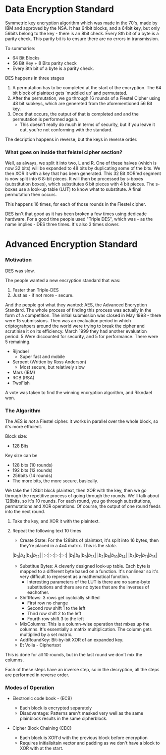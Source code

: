 # Data Encryption Standard
Symmetric key encryption algorithm which was made in the 70's, made by IBM and approved by the NSA. It has 64bit blocks, and a 64bit key, but only 56bits belong to the key - there is an 8bit check. Every 8th bit of a byte is a parity check. This parity bit is to ensure there are no errors in transmission.

To summarise:

- 64 Bit Blocks
- 56 Bit Key + 8 Bits parity check
- Every 8th bit of a byte is a parity check.


DES happens in three stages

1. A permutation has to be completed at the start of the encryption. The 64 bit block of plaintext gets 'muddled up' and permutated.
2. After the permutation, we go through 16 rounds of a Fiestel Cipher using 48 bit subkeys, which are genereted from the aforementioned 56 Bit key.
3. Once that occurs, the output of that is completed and and the permutation is performed again.
	- This doesn't really do much in terms of security, but if you leave it out, you're not conforming with the standard.

The decription happens in reverse, but the keys in reverse order.

### What goes on inside that feistel cipher section?
Well, as always, we split it into two, L and R. One of these halves (which is now 32 bits) will be expanded to 48 bits by duplicating some of the bits.
We then XOR it with a key that has been generated.
This 32 Bit XOR'ed segment is now split into 6 8-bit pieces.
It will then be processed by s-boxes (substitution boxes), which substitutes 6 bit pieces with 4 bit pieces. The s-boxes use a look-up table (LUT) to know what to substitute.
A final permutation then occurs.

This happens 16 times, for each of those rounds in the Fiestel cipher.

DES isn't that good as it has been broken a few times using dedicade hardware. For a good time people used "Triple DES", which was - as the name implies - DES three times. It's also 3 times slower.

# Advanced Encryption Standard
### Motivation
DES was slow.

The people wanted a new encryption standard that was:
1. Faster than Triple-DES
2. Just as - if not more - secure.

And the people got what they wanted: AES, the Advanced Encryption Standard. The whole process of finding this process was actually in the form of a competition. The initial submission was closed in May 1998 - there were 15 submissions. Then was an evaluation period in which criptograhpers around the world were trying to break the cipher and scrutinise it on its efficiency. March 1999 they had another evaluation period. 5 Were discounted for security, and 5 for performance. There were 5 remaining.
- Rijndael
	- Super fast and mobile
- Serpent (Written by Ross Anderson)
	- Most secure, but relatively slow
- Mars (IBM)
- RCB (RSA) 
- TwoFish

A vote was taken to find the winning encryption algorithm, and Rikndael won.

### The Algorithm

The AES is *not* a Fiestel cipher. It works in parallel over the whole block, so it's more efficient.

Block size:
* 128 Bits

Key size can be 
* 128 bits (10 rounds)
* 192 bits (12 rounds)
* 256bits (14 rounds)
* The more bits, the more secure, basically.

We take the 128bit block plaintext, then XOR with the key, then we go through the repetitive process of going through the rounds. We'll talk about 128bits, so it's 10 rounds.
For each round, you go through substitutions, permutations and XOR operations. Of course, the output of one round feeds into the next round.

1. Take the key, and XOR it with the plaintext.
2. Repeat the following text 10 times
	* Create State: For the 128bits of plaintext, it's split into 16 bytes, then they're placed in a 4x4 matrix. This is the *state*.

    |$b_0$|$b_4$|$b_8$|$b_{12}$|
  |:-:|:-:|:-:|:-:|
  |$b_1$|$b_5$|$b_9$|$b_{13}$|
  |$b_2$|$b_6$|$b_{10}$|$b_{14}$|
  |$b_3$|$b_7$|$b_{11}$|$b_{15}$|

   * Substitue Bytes: A cleverly designed look-up table. Each byte is mapped to a different byte based on a function. It's nonlinear so it's very difficult to represent as a mathematical function. 
   	 * Interesting parameters of the LUT is there are no same-byte substitutions and there are no bytes that are the inverses of eachother.
   * ShiftRows: 3 rows get cyclcially shifted
     * First row no change
     * Second row shift 1 to the left
     * Third row shift 2 to the left
     * Fourth row shift 3 to the left
   * MixColumns: This is a column-wise operation that mixes up the columns. It's essentially a matrix multiplication. The column gets multiplied by a set matrix.
   * AddRoundKey: Bit-by-bit XOR of an expanded key.
   * Et Voila - Ciphertext

This is done for all 10 rounds, but in the last round we don't mix the columns.

 Each of these steps have an inverse step, so in the decryption, all the steps are performed in reverse order.

### Modes of Operation
- Electronic code book - (ECB)
	- Each block is encrypted separately
	- Disadvantage: Patterns aren't masked very well as the same plainblock results in the same cipherblock.

- Cipher Block Chaining (CBC)
	- Each block is XOR'd with the previous block before encryption
	- Requires initialisitain vector and padding as we don't have a block to XOR with at the start.
